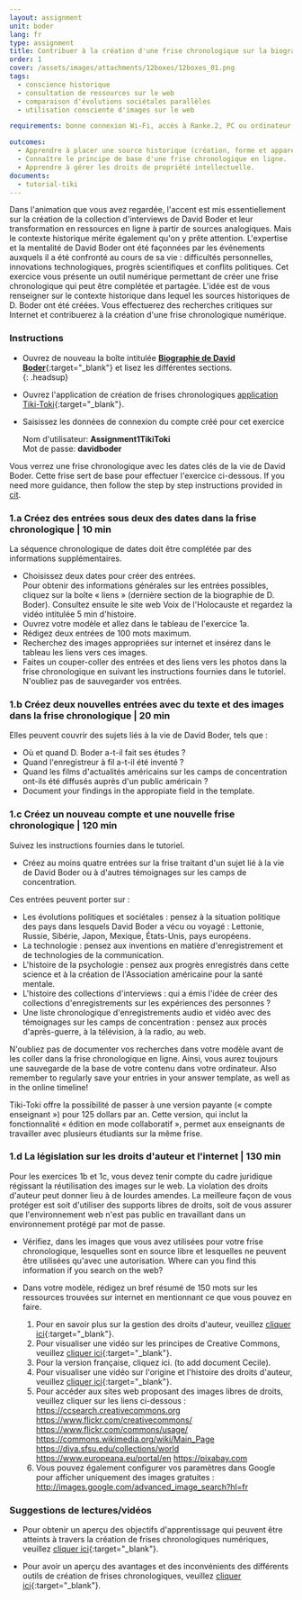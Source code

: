 ```yaml
---
layout: assignment
unit: boder
lang: fr
type: assignment
title: Contribuer à la création d'une frise chronologique sur la biographie de David Boder
order: 1
cover: /assets/images/attachments/12boxes/12boxes_01.png
tags:
  - conscience historique
  - consultation de ressources sur le web
  - comparaison d'évolutions sociétales parallèles
  - utilisation consciente d'images sur le web

requirements: bonne connexion Wi-Fi, accès à Ranke.2, PC ou ordinateur portable, application installée sur le PC ou le portable permettant de visualiser des vidéos, compte pour la frise chronologique

outcomes:
  - Apprendre à placer une source historique (création, forme et apparence) dans un contexte sociétal plus large.
  - Connaître le principe de base d'une frise chronologique en ligne.
  - Apprendre à gérer les droits de propriété intellectuelle.
documents:
  - tutorial-tiki
---
```


Dans l'animation que vous avez regardée, l'accent est mis essentiellement sur la création de la collection d'interviews de David Boder et leur transformation en ressources en ligne à partir de sources analogiques. Mais le contexte historique mérite également qu'on y prête attention. L'expertise et la mentalité de David Boder ont été façonnées par les événements auxquels il a été confronté au cours de sa vie : difficultés personnelles, innovations technologiques, progrès scientifiques et conflits politiques. Cet exercice vous présente un outil numérique permettant de créer une frise chronologique qui peut être complétée et partagée. L'idée est de vous renseigner sur le contexte historique dans lequel les sources historiques de D. Boder ont été créées. Vous effectuerez des recherches critiques sur Internet et contribuerez à la création d'une frise chronologique numérique.

<!-- more -->

<!-- briefing-student -->

### Instructions
<!-- section-contents -->

- Ouvrez de nouveau la boîte intitulée [**Biographie de David Boder**](https://ranke2.uni.lu/klynt/fr/#Intro){:target="_blank"} et lisez les différentes sections.  
  {: .headsup}
- Ouvrez l'application de création de frises chronologiques [application Tiki-Toki](https://www.tiki-toki.com/){:target="_blank"}.
- Saisissez les données de connexion du compte créé pour cet exercice

    Nom d'utilisateur: **Assignment1TikiToki**  
    Mot de passe: **davidboder**

Vous verrez une frise chronologique avec les dates clés de la vie de David Boder.
Cette frise sert de base pour effectuer l'exercice ci-dessous.
If you need more guidance, then follow the step by step instructions provided in [cit](tutorial-tiki).

<!-- section -->

### 1.a Créez des entrées sous deux des dates dans la frise chronologique | 10 min
<!-- section-contents -->

La séquence chronologique de dates doit être complétée par des informations supplémentaires.

- Choisissez deux dates pour créer des entrées.  
Pour obtenir des informations générales sur les entrées possibles, cliquez sur la boîte « liens » (dernière section de la biographie de D. Boder). Consultez ensuite le site web Voix de l'Holocauste et regardez la vidéo intitulée 5 min d'histoire.
- Ouvrez votre modèle et allez dans le tableau de l'exercice 1a.
- Rédigez deux entrées de 100 mots maximum.
- Recherchez des images appropriées sur internet et insérez dans le tableau les liens vers ces images.
- Faites un couper-coller des entrées et des liens vers les photos dans la frise chronologique en suivant les instructions fournies dans le tutoriel.
N'oubliez pas de sauvegarder vos entrées.

<!-- section -->

### 1.b  Créez deux nouvelles entrées avec du texte et des images dans la frise chronologique | 20 min
<!-- section-contents -->

Elles peuvent couvrir des sujets liés à la vie de David Boder, tels que :
- Où et quand D. Boder a-t-il fait ses études ?
- Quand l'enregistreur à fil a-t-il été inventé ?
- Quand les films d'actualités américains sur les camps de concentration ont-ils été diffusés auprès d'un public américain ?
- Document your findings in the appropiate field in the template.

<!-- section -->

### 1.c  Créez un nouveau compte et une nouvelle frise chronologique | 120 min
<!-- section-contents -->

Suivez les instructions fournies dans le tutoriel.

- Créez au moins quatre entrées sur la frise traitant d'un sujet lié à la vie de David Boder ou à d'autres témoignages sur les camps de concentration.

Ces entrées peuvent porter sur :

- Les évolutions politiques et sociétales : pensez à la situation politique des pays dans lesquels David Boder a vécu ou voyagé : Lettonie, Russie, Sibérie, Japon, Mexique, États-Unis, pays européens.
- La technologie : pensez aux inventions en matière d'enregistrement et de technologies de la communication.
- L'histoire de la psychologie : pensez aux progrès enregistrés dans cette science et à la création de l'Association américaine pour la santé mentale.
- L'histoire des collections d'interviews : qui a émis l'idée de créer des collections d'enregistrements sur les expériences des personnes ?
- Une liste chronologique d'enregistrements audio et vidéo avec des témoignages sur les camps de concentration : pensez aux procès d'après-guerre, à la télévision, à la radio, au web.

N'oubliez pas de documenter vos recherches dans votre modèle avant de les coller dans la frise chronologique en ligne. Ainsi, vous aurez toujours une sauvegarde de la base de votre contenu dans votre ordinateur.
Also remember to regularly save your entries in your answer template, as well as in the online timeline!

Tiki-Toki offre la possibilité de passer à une version payante (« compte enseignant ») pour 125 dollars par an. Cette version, qui inclut la fonctionnalité « édition en mode collaboratif », permet aux enseignants de travailler avec plusieurs étudiants sur la même frise.

<!-- section -->

### 1.d  La législation sur les droits d'auteur et l'internet | 130 min
<!-- section-contents -->

Pour les exercices 1b et 1c, vous devez tenir compte du cadre juridique régissant la réutilisation des images sur le web. La violation des droits d'auteur peut donner lieu à de lourdes amendes. La meilleure façon de vous protéger est soit d'utiliser des supports libres de droits, soit de vous assurer que l'environnement web n'est pas public en travaillant dans un environnement protégé par mot de passe.

- Vérifiez, dans les images que vous avez utilisées pour votre frise chronologique, lesquelles sont en source libre et lesquelles ne peuvent être utilisées qu'avec une autorisation.
Where can you find this information if you search on the web?

- Dans votre modèle, rédigez un bref résumé de 150 mots sur les ressources trouvées sur internet en mentionnant ce que vous pouvez en faire.

  1. Pour en savoir plus sur la gestion des droits d'auteur, veuillez [cliquer ici](https://assets.publishing.service.gov.uk/government/uploads/system/uploads/attachment_data/file/481194/c-notice-201401.pdf){:target="_blank"}.
  2. Pour visualiser une vidéo sur les principes de Creative Commons, veuillez [cliquer ici](https://youtu.be/1DKm96Ftfko){:target="_blank"}.
  3. Pour la version française, cliquez ici. (to add document Cecile).
  4. Pour visualiser une vidéo sur l'origine et l'histoire des droits d'auteur, veuillez [cliquer ici](https://vimeo.com/36881035){:target="_blank"}.
  5. Pour accéder aux sites web proposant des images libres de droits, veuillez cliquer sur les liens ci-dessous :
      https://ccsearch.creativecommons.org
      https://www.flickr.com/creativecommons/
      https://www.flickr.com/commons/usage/
      https://commons.wikimedia.org/wiki/Main_Page
      https://diva.sfsu.edu/collections/world
      https://www.europeana.eu/portal/en
      https://pixabay.com
  6. Vous pouvez également configurer vos paramètres dans Google pour afficher uniquement des images gratuites :
    http://images.google.com/advanced_image_search?hl=fr

<!-- section -->

### Suggestions de lectures/vidéos

<!-- section-contents -->

- Pour obtenir un aperçu des objectifs d'apprentissage qui peuvent être atteints à travers la création de frises chronologiques numériques, veuillez [cliquer ici](https://cft.vanderbilt.edu/guides-sub-pages/digital-timelines/){:target="_blank"}.

- Pour avoir un aperçu des avantages et des inconvénients des différents outils de création de frises chronologiques, veuillez [cliquer ici](https://docs.google.com/document/d/1uprzcDAFaCgK_1TB-A4QxkUjWIMrkWZOG6kAXQdhdDg/edit){:target="_blank"}.

<!-- briefing-teacher -->
